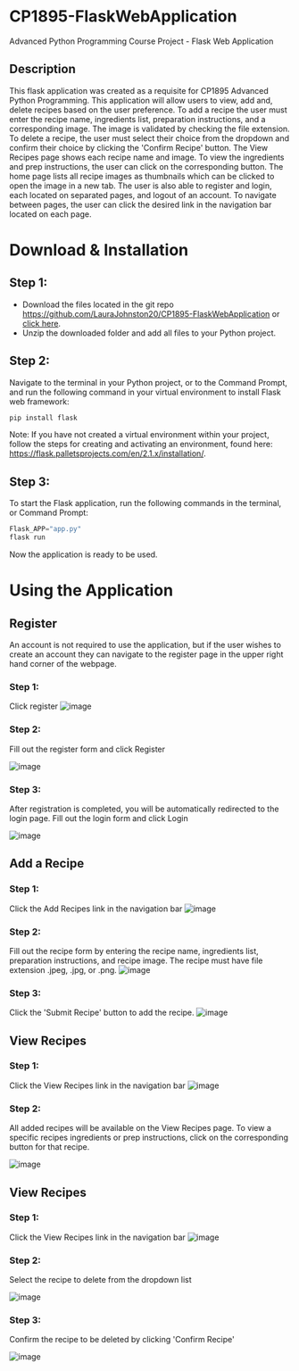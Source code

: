# CP1895-FlaskWebApplication
Advanced Python Programming Course Project - Flask Web Application
## Description
This flask application was created as a requisite for CP1895 Advanced Python Programming. This application will allow users to view, add and, delete recipes based on the user preference. To add a recipe the user must enter the recipe name, ingredients list, preparation instructions, and a corresponding image. The image is validated by checking the file extension. To delete a recipe, the user must select their choice from the dropdown and confirm their choice by clicking the 'Confirm Recipe' button. The View Recipes page shows each recipe name and image. To view the ingredients and prep instructions, the user can click on the corresponding button. The home page lists all recipe images as thumbnails which can be clicked to open the image in a new tab. The user is also able to register and login, each located on separated pages, and logout of an account. To navigate between pages, the user can click the desired link in the navigation bar located on each page. 
# Download & Installation
## Step 1:
* Download the files located in the git repo https://github.com/LauraJohnston20/CP1895-FlaskWebApplication or [click here](https://github.com/LauraJohnston20/CP1895-FlaskWebApplication/archive/refs/heads/main.zip).
* Unzip the downloaded folder and add all files to your Python project.
## Step 2:
Navigate to the terminal in your Python project, or to the Command Prompt, and run the following command in your virtual environment to install Flask web framework:
```python
pip install flask
```
Note: If you have not created a virtual environment within your project, follow the steps for creating and activating an environment, found here:
https://flask.palletsprojects.com/en/2.1.x/installation/.
## Step 3:
To start the Flask application, run the following commands in the terminal, or Command Prompt:
```python
Flask_APP="app.py"
flask run
```
Now the application is ready to be used.
# Using the Application
## Register
An account is not required to use the application, but if the user wishes to create an account they can navigate to the register page in the upper right hand corner of the webpage. 
### Step 1:
Click register
![image](https://user-images.githubusercontent.com/95102375/163734480-00907713-80fb-4746-b212-57f30d455c58.png)
### Step 2:
Fill out the register form and click Register

![image](https://user-images.githubusercontent.com/95102375/163735214-6a9d5115-7a50-472e-a7d5-7aff8e730add.png)
### Step 3: 
After registration is completed, you will be automatically redirected to the login page. Fill out the login form and click Login

![image](https://user-images.githubusercontent.com/95102375/163735178-d4263170-920f-40b2-8af2-d66e2f2e94a9.png)
## Add a Recipe
### Step 1:
Click the Add Recipes link in the navigation bar
![image](https://user-images.githubusercontent.com/95102375/163734684-5c586c5c-da75-4e41-ba67-ee8a4017e88d.png)
### Step 2:
Fill out the recipe form by entering the recipe name, ingredients list, preparation instructions, and recipe image. The recipe must have file extension .jpeg, .jpg, or .png.
![image](https://user-images.githubusercontent.com/95102375/163735225-f2b590f8-d92f-414e-9dc0-bbbb7f20e628.png)
### Step 3:
Click the 'Submit Recipe' button to add the recipe.
![image](https://user-images.githubusercontent.com/95102375/163734895-3ade9c79-5da1-4475-822b-e853afd25721.png)
## View Recipes
### Step 1:
Click the View Recipes link in the navigation bar
![image](https://user-images.githubusercontent.com/95102375/163734971-b688310f-e3fb-4642-a70e-4fb27ad64fce.png)
### Step 2:
All added recipes will be available on the View Recipes page. To view a specific recipes ingredients or prep instructions, click on the corresponding button for that recipe.

![image](https://user-images.githubusercontent.com/95102375/163735243-61b81a5f-63d2-4491-b6f3-c9ce133bf0c8.png)
## View Recipes
### Step 1:
Click the View Recipes link in the navigation bar
![image](https://user-images.githubusercontent.com/95102375/163735055-a2c2964e-60c4-49dc-913b-3befe6ebb888.png)
### Step 2:
Select the recipe to delete from the dropdown list

![image](https://user-images.githubusercontent.com/95102375/163735134-d25ef7d1-da18-431b-970c-0fb0392dd479.png)
### Step 3:
Confirm the recipe to be deleted by clicking 'Confirm Recipe'

![image](https://user-images.githubusercontent.com/95102375/163735116-1de05cf8-b513-4ae6-9a1a-fabd2f3fcf51.png)



